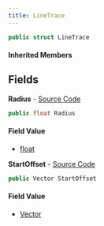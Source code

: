 ```yaml
---
title: LineTrace
---
```


```csharp
public struct LineTrace
```

#### Inherited Members

## Fields

**Radius** - [Source Code](https://github.com/swiftly-solution/swiftlys2/blob/main/managed/src/SwiftlyS2.Shared/Natives/Structs/Ray_t.cs#L9)

```csharp
public float Radius
```

#### Field Value

- [float](https://learn.microsoft.com/dotnet/api/system.single)

**StartOffset** - [Source Code](https://github.com/swiftly-solution/swiftlys2/blob/main/managed/src/SwiftlyS2.Shared/Natives/Structs/Ray_t.cs#L8)

```csharp
public Vector StartOffset
```

#### Field Value

- [Vector](/docs/api/shared/natives/vector)

